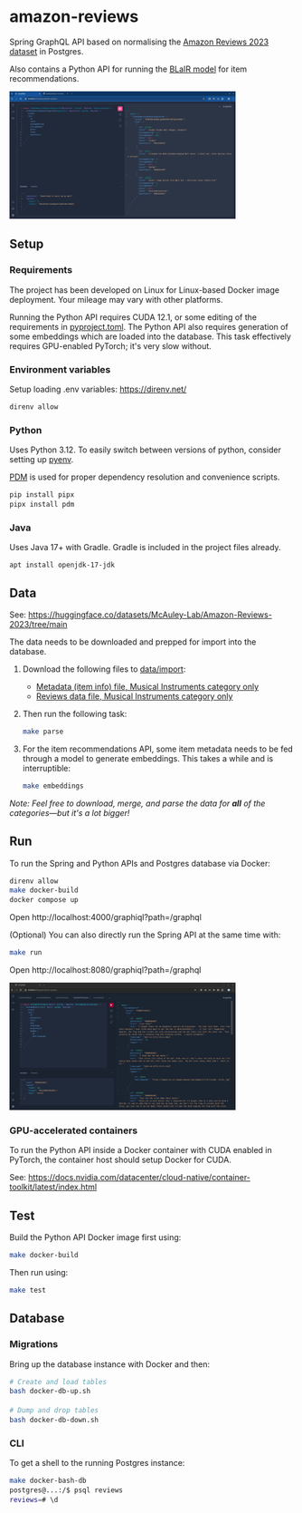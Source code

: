 # amazon-reviews

Spring GraphQL API based on normalising the [Amazon Reviews 2023 dataset](https://github.com/hyp1231/AmazonReviews2023) in Postgres.

Also contains a Python API for running the [BLaIR model](https://github.com/hyp1231/AmazonReviews2023/tree/main/blair) for item recommendations.

<img src="img/screenshot-recommendations.png" width=400 />

## Setup

### Requirements

The project has been developed on Linux for Linux-based Docker image deployment. Your mileage may vary with other platforms.

Running the Python API requires CUDA 12.1, or some editing of the requirements in [pyproject.toml](pyproject.toml). The Python API also requires generation of some embeddings which are loaded into the database. This task effectively requires GPU-enabled PyTorch; it's very slow without.

### Environment variables

Setup loading .env variables: https://direnv.net/

```bash
direnv allow
```

### Python

Uses Python 3.12. To easily switch between versions of python, consider setting up [pyenv](https://github.com/pyenv/pyenv).

[PDM](https://github.com/pdm-project/pdm) is used for proper dependency resolution and convenience scripts.

```bash
pip install pipx
pipx install pdm
```

### Java

Uses Java 17+ with Gradle. Gradle is included in the project files already.

```
apt install openjdk-17-jdk
```

## Data 

See: https://huggingface.co/datasets/McAuley-Lab/Amazon-Reviews-2023/tree/main

The data needs to be downloaded and prepped for import into the database.

1. Download the following files to [data/import](data/import):
    - [Metadata (item info) file, Musical Instruments category only](https://huggingface.co/datasets/McAuley-Lab/Amazon-Reviews-2023/resolve/main/raw/meta_categories/meta_Musical_Instruments.jsonl?download=true)
    - [Reviews data file, Musical Instruments category only](https://huggingface.co/datasets/McAuley-Lab/Amazon-Reviews-2023/resolve/main/raw/review_categories/Musical_Instruments.jsonl?download=true)

2. Then run the following task:

    ```bash
    make parse
    ```

3. For the item recommendations API, some item metadata needs to be fed through a model to generate embeddings. This takes a while and is interruptible:

    ```bash
    make embeddings
    ```

*Note: Feel free to download, merge, and parse the data for **all** of the categories—but it's a lot bigger!*

## Run

To run the Spring and Python APIs and Postgres database via Docker:

```bash
direnv allow
make docker-build
docker compose up
```

Open http://localhost:4000/graphiql?path=/graphql

(Optional) You can also directly run the Spring API at the same time with:

```bash
make run
```
Open http://localhost:8080/graphiql?path=/graphql

<img src="img/screenshot-reviews.png" width=400 />

### GPU-accelerated containers

To run the Python API inside a Docker container with CUDA enabled in PyTorch, the container host should setup Docker for CUDA.

See: https://docs.nvidia.com/datacenter/cloud-native/container-toolkit/latest/index.html

## Test

Build the Python API Docker image first using:

```bash
make docker-build
```

Then run using:

```bash
make test
```

## Database

### Migrations

Bring up the database instance with Docker and then:

```bash
# Create and load tables
bash docker-db-up.sh

# Dump and drop tables
bash docker-db-down.sh
```

### CLI

To get a shell to the running Postgres instance:

```bash
make docker-bash-db
postgres@...:/$ psql reviews
reviews=# \d
```
